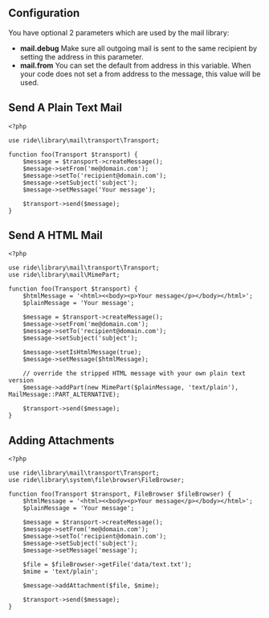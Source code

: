 ## Configuration

You have optional 2 parameters which are used by the mail library:

* __mail.debug__
Make sure all outgoing mail is sent to the same recipient by setting the address in this parameter.
* __mail.from__
You can set the default from address in this variable.
When your code does not set a from address to the message, this value will be used.

## Send A Plain Text Mail

    <?php

    use ride\library\mail\transport\Transport;

    function foo(Transport $transport) {
        $message = $transport->createMessage();
        $message->setFrom('me@domain.com');
        $message->setTo('recipient@domain.com');
        $message->setSubject('subject');
        $message->setMessage('Your message');

        $transport->send($message);
    }

## Send A HTML Mail

    <?php

    use ride\library\mail\transport\Transport;
    use ride\library\mail\MimePart;

    function foo(Transport $transport) {
        $htmlMessage = '<html><<body><p>Your message</p></body></html>';
        $plainMessage = 'Your message';

        $message = $transport->createMessage();
        $message->setFrom('me@domain.com');
        $message->setTo('recipient@domain.com');
        $message->setSubject('subject');

        $message->setIsHtmlMessage(true);
        $message->setMessage($htmlMessage);

        // override the stripped HTML message with your own plain text version
        $message->addPart(new MimePart($plainMessage, 'text/plain'), MailMessage::PART_ALTERNATIVE);

        $transport->send($message);
    }

## Adding Attachments

    <?php

    use ride\library\mail\transport\Transport;
    use ride\library\system\file\browser\FileBrowser;

    function foo(Transport $transport, FileBrowser $fileBrowser) {
        $htmlMessage = '<html><<body><p>Your message</p></body></html>';
        $plainMessage = 'Your message';

        $message = $transport->createMessage();
        $message->setFrom('me@domain.com');
        $message->setTo('recipient@domain.com');
        $message->setSubject('subject');
        $message->setMessage('message');

        $file = $fileBrowser->getFile('data/text.txt');
        $mime = 'text/plain';

        $message->addAttachment($file, $mime);

        $transport->send($message);
    }
